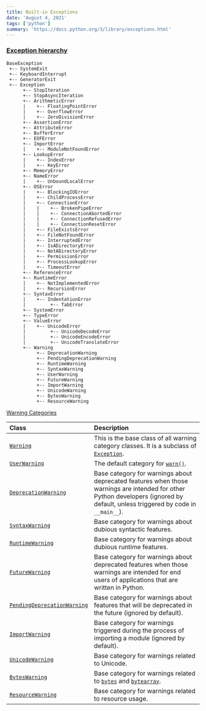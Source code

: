 ```yaml
---
title: Built-in Exceptions
date: 'August 4, 2021'
tags: ['python']
summary: 'https://docs.python.org/3/library/exceptions.html'
---
```



### [Exception hierarchy](https://docs.python.org/3/library/exceptions.html#exception-hierarchy)

```text
BaseException
 +-- SystemExit
 +-- KeyboardInterrupt
 +-- GeneratorExit
 +-- Exception
      +-- StopIteration
      +-- StopAsyncIteration
      +-- ArithmeticError
      |    +-- FloatingPointError
      |    +-- OverflowError
      |    +-- ZeroDivisionError
      +-- AssertionError
      +-- AttributeError
      +-- BufferError
      +-- EOFError
      +-- ImportError
      |    +-- ModuleNotFoundError
      +-- LookupError
      |    +-- IndexError
      |    +-- KeyError
      +-- MemoryError
      +-- NameError
      |    +-- UnboundLocalError
      +-- OSError
      |    +-- BlockingIOError
      |    +-- ChildProcessError
      |    +-- ConnectionError
      |    |    +-- BrokenPipeError
      |    |    +-- ConnectionAbortedError
      |    |    +-- ConnectionRefusedError
      |    |    +-- ConnectionResetError
      |    +-- FileExistsError
      |    +-- FileNotFoundError
      |    +-- InterruptedError
      |    +-- IsADirectoryError
      |    +-- NotADirectoryError
      |    +-- PermissionError
      |    +-- ProcessLookupError
      |    +-- TimeoutError
      +-- ReferenceError
      +-- RuntimeError
      |    +-- NotImplementedError
      |    +-- RecursionError
      +-- SyntaxError
      |    +-- IndentationError
      |         +-- TabError
      +-- SystemError
      +-- TypeError
      +-- ValueError
      |    +-- UnicodeError
      |         +-- UnicodeDecodeError
      |         +-- UnicodeEncodeError
      |         +-- UnicodeTranslateError
      +-- Warning
           +-- DeprecationWarning
           +-- PendingDeprecationWarning
           +-- RuntimeWarning
           +-- SyntaxWarning
           +-- UserWarning
           +-- FutureWarning
           +-- ImportWarning
           +-- UnicodeWarning
           +-- BytesWarning
           +-- ResourceWarning
```



[Warning Categories](https://docs.python.org/3/library/warnings.html#warning-categories) 

| Class | Description |
| :--- | :--- |
| [`Warning`](https://docs.python.org/3/library/exceptions.html#Warning) | This is the base class of all warning category classes. It is a subclass of [`Exception`](https://docs.python.org/3/library/exceptions.html#Exception). |
| [`UserWarning`](https://docs.python.org/3/library/exceptions.html#UserWarning) | The default category for [`warn()`](https://docs.python.org/3/library/warnings.html#warnings.warn). |
| [`DeprecationWarning`](https://docs.python.org/3/library/exceptions.html#DeprecationWarning) | Base category for warnings about deprecated features when those warnings are intended for other Python developers \(ignored by default, unless triggered by code in `__main__`\). |
| [`SyntaxWarning`](https://docs.python.org/3/library/exceptions.html#SyntaxWarning) | Base category for warnings about dubious syntactic features. |
| [`RuntimeWarning`](https://docs.python.org/3/library/exceptions.html#RuntimeWarning) | Base category for warnings about dubious runtime features. |
| [`FutureWarning`](https://docs.python.org/3/library/exceptions.html#FutureWarning) | Base category for warnings about deprecated features when those warnings are intended for end users of applications that are written in Python. |
| [`PendingDeprecationWarning`](https://docs.python.org/3/library/exceptions.html#PendingDeprecationWarning) | Base category for warnings about features that will be deprecated in the future \(ignored by default\). |
| [`ImportWarning`](https://docs.python.org/3/library/exceptions.html#ImportWarning) | Base category for warnings triggered during the process of importing a module \(ignored by default\). |
| [`UnicodeWarning`](https://docs.python.org/3/library/exceptions.html#UnicodeWarning) | Base category for warnings related to Unicode. |
| [`BytesWarning`](https://docs.python.org/3/library/exceptions.html#BytesWarning) | Base category for warnings related to [`bytes`](https://docs.python.org/3/library/stdtypes.html#bytes) and [`bytearray`](https://docs.python.org/3/library/stdtypes.html#bytearray). |
| [`ResourceWarning`](https://docs.python.org/3/library/exceptions.html#ResourceWarning) | Base category for warnings related to resource usage. |



